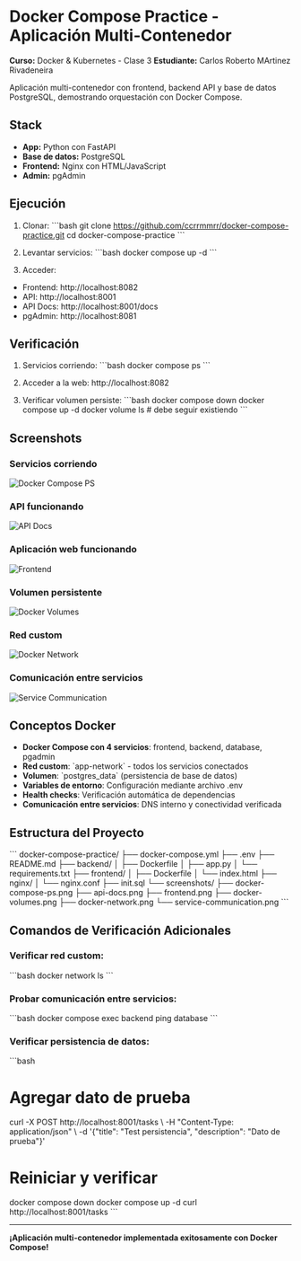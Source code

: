 # Docker Compose Practice - Aplicación Multi-Contenedor

**Curso:** Docker & Kubernetes - Clase 3
**Estudiante:** Carlos Roberto MArtinez Rivadeneira


Aplicación multi-contenedor con frontend, backend API y base de datos PostgreSQL, demostrando orquestación con Docker Compose.

## Stack

- **App:** Python con FastAPI
- **Base de datos:** PostgreSQL
- **Frontend:** Nginx con HTML/JavaScript
- **Admin:** pgAdmin

## Ejecución

1. Clonar:
\`\`\`bash
git clone https://github.com/ccrrmmrr/docker-compose-practice.git
cd docker-compose-practice
\`\`\`

2. Levantar servicios:
\`\`\`bash
docker compose up -d
\`\`\`

3. Acceder:
- Frontend: http://localhost:8082
- API: http://localhost:8001
- API Docs: http://localhost:8001/docs
- pgAdmin: http://localhost:8081

## Verificación

1. Servicios corriendo:
\`\`\`bash
docker compose ps
\`\`\`

2. Acceder a la web: http://localhost:8082

3. Verificar volumen persiste:
\`\`\`bash
docker compose down
docker compose up -d
docker volume ls  # debe seguir existiendo
\`\`\`

## Screenshots

### Servicios corriendo
![Docker Compose PS](https://github.com/ccrrmmrr/curso-docker-kubernetes-tareas/tree/main/clase3/screenshots/docker_compose_ps.PNG)

### API funcionando
![API Docs](https://github.com/ccrrmmrr/curso-docker-kubernetes-tareas/tree/main/clase3/screenshots/API_Docs.PNG)

### Aplicación web funcionando
![Frontend](https://github.com/ccrrmmrr/curso-docker-kubernetes-tareas/tree/main/clase3/screenshots/Frontend.PNG)

### Volumen persistente
![Docker Volumes](https://github.com/ccrrmmrr/curso-docker-kubernetes-tareas/tree/main/clase3/screenshots/docker_volumes.PNG)

### Red custom
![Docker Network](https://github.com/ccrrmmrr/curso-docker-kubernetes-tareas/tree/main/clase3/screenshots/docker_network.PNG)

### Comunicación entre servicios
![Service Communication](https://github.com/ccrrmmrr/curso-docker-kubernetes-tareas/tree/main/clase3/screenshots/comun_servicios.PNG)

## Conceptos Docker

- **Docker Compose con 4 servicios**: frontend, backend, database, pgadmin
- **Red custom**: \`app-network\` - todos los servicios conectados
- **Volumen**: \`postgres_data\` (persistencia de base de datos)
- **Variables de entorno**: Configuración mediante archivo .env
- **Health checks**: Verificación automática de dependencias
- **Comunicación entre servicios**: DNS interno y conectividad verificada

## Estructura del Proyecto
\`\`\`
docker-compose-practice/
├── docker-compose.yml
├── .env
├── README.md
├── backend/
│   ├── Dockerfile
│   ├── app.py
│   └── requirements.txt
├── frontend/
│   ├── Dockerfile
│   └── index.html
├── nginx/
│   └── nginx.conf
├── init.sql
└── screenshots/
    ├── docker-compose-ps.png
    ├── api-docs.png
    ├── frontend.png
    ├── docker-volumes.png
    ├── docker-network.png
    └── service-communication.png
\`\`\`

## Comandos de Verificación Adicionales

### Verificar red custom:
\`\`\`bash
docker network ls
\`\`\`

### Probar comunicación entre servicios:
\`\`\`bash
docker compose exec backend ping database
\`\`\`

### Verificar persistencia de datos:
\`\`\`bash
# Agregar dato de prueba
curl -X POST http://localhost:8001/tasks \\
  -H "Content-Type: application/json" \\
  -d '{"title": "Test persistencia", "description": "Dato de prueba"}'

# Reiniciar y verificar
docker compose down
docker compose up -d
curl http://localhost:8001/tasks
\`\`\`

---

**¡Aplicación multi-contenedor implementada exitosamente con Docker Compose!**
